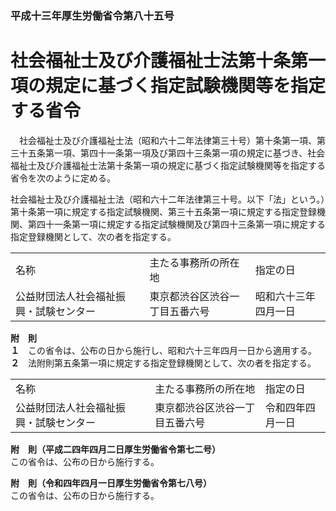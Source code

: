 ### 平成十三年厚生労働省令第八十五号  
# 社会福祉士及び介護福祉士法第十条第一項の規定に基づく指定試験機関等を指定する省令  
　社会福祉士及び介護福祉士法（昭和六十二年法律第三十号）第十条第一項、第三十五条第一項、第四十一条第一項及び第四十三条第一項の規定に基づき、社会福祉士及び介護福祉士法第十条第一項の規定に基づく指定試験機関等を指定する省令を次のように定める。  
  
社会福祉士及び介護福祉士法（昭和六十二年法律第三十号。以下「法」という。）第十条第一項に規定する指定試験機関、第三十五条第一項に規定する指定登録機関、第四十一条第一項に規定する指定試験機関及び第四十三条第一項に規定する指定登録機関として、次の者を指定する。  

||||  
| --- | --- | --- |  
|名称|主たる事務所の所在地|指定の日|  
|公益財団法人社会福祉振興・試験センター|東京都渋谷区渋谷一丁目五番六号|昭和六十三年四月一日|  
  
  
**附　則**  
**１**　この省令は、公布の日から施行し、昭和六十三年四月一日から適用する。  
**２**　法附則第五条第一項に規定する指定登録機関として、次の者を指定する。  

||||  
| --- | --- | --- |  
|名称|主たる事務所の所在地|指定の日|  
|公益財団法人社会福祉振興・試験センター|東京都渋谷区渋谷一丁目五番六号|令和四年四月一日|  
  
**附　則（平成二四年四月二日厚生労働省令第七二号）**  
この省令は、公布の日から施行する。  
  
**附　則（令和四年四月一日厚生労働省令第七八号）**  
この省令は、公布の日から施行する。  
  
